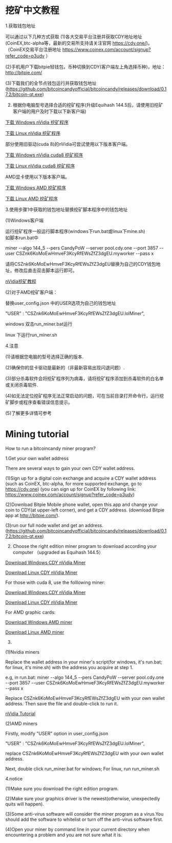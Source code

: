 # 挖矿中文教程


1.获取钱包地址

可以通过以下几种方式获取
(1)各大交易平台注册并获取CDY地址地址(CoinEX,btc-alpha等，最新的交易所支持请关注官网 https://cdy.one/)。
（CoinEX交易平台注册地址 https://www.coinex.com/account/signup?refer_code=p3udv ）

(2)手机用户下载bitpie轻钱包，币种切换到CDY(客户端左上角选择币种)，地址： http://bitpie.com/

(3)下载我们的全节点钱包运行并获取钱包地址(https://github.com/bitcoincandyofficial/bitcoincandy/releases/download/0.17.2/bitcoin-qt.exe)




2. 根据你电脑型号选择合适的挖矿程序(升级Equihash 144.5后，请使用旧挖矿客户端的用户及时下载以下新客户端)

[下载 Windows  nVidia 挖矿程序](https://github.com/bitcoincandyofficial/bitcoincandy-miner/raw/master/windows-Equihash_144_5-miner-nVidia.zip)

[下载 Linux  nVidia 挖矿程序](https://github.com/bitcoincandyofficial/bitcoincandy-miner/raw/master/EWBF_Equihash_144_5miner_v0.5.tar.gz)


部分使用旧驱动(cuda 8)的nVidia可尝试使用以下版本客户端。

[下载 Windows  nVidia cuda8 挖矿程序](https://github.com/bitcoincandyofficial/bitcoincandy-miner/raw/master/windows-Equihash_144_5-miner-nVidia-cuda%208.zip)

[下载 Linux  nVidia cuda8 挖矿程序](https://github.com/bitcoincandyofficial/bitcoincandy-miner/raw/master/EWBF_Equihash_144_5miner_v0.5_cuda_8.tar.gz)


AMD显卡使用以下版本客户端。

[下载 Windows  AMD 挖矿程序](https://github.com/bitcoincandyofficial/bitcoincandy-miner/raw/master/AMD_lolMiner_v043b_Win64.zip)

[下载 Linux  AMD 挖矿程序](https://github.com/bitcoincandyofficial/bitcoincandy-miner/raw/master/AMD_lolMiner_v043b_Lin64.tar.gz)


3.使用步骤1中获取的钱包地址替换挖矿脚本程序中的钱包地址


(1)Windows客户端

运行挖矿程序一般运行脚本程序(windows下run.bat或linux下mine.sh)  
如脚本run.bat中

miner  --algo 144_5 --pers CandyPoW  --server pool.cdy.one --port 3857 --user CSZnk6KoMoEwHmveF3KcyRfEWsZfZ3dgEU.myworker --pass x


请将CSZnk6KoMoEwHmveF3KcyRfEWsZfZ3dgEU替换为自己的CDY钱包地址，修改后直击双击脚本运行即可。


[nVidia挖矿教程](https://bitcointalk.org/index.php?topic=4466962.0)





(2)对于AMD挖矿客户端：

替换user_config.json 中的USER选项为自己的钱包地址

"USER" : "CSZnk6KoMoEwHmveF3KcyRfEWsZfZ3dgEU.lolMiner",
 
 
 windows 双击run_miner.bat运行
 
 linux 下运行run_miner.sh
 


4.注意

(1)请根据您电脑的型号选择正确的版本.

(2)确保你的显卡驱动是最新的（非最新容易出现闪退问题）.

(3)部分杀毒软件会将挖矿程序列为病毒，请将挖矿程序添加到杀毒软件的白名单或关闭杀毒软件.

(4)如无法定位挖矿程序无法正常启动的问题，可在当前目录打开命令行，运行挖矿脚步或程序查看错误信息提示。

(5)了解更多详情可参考







# Mining tutorial
How to run a bitcoincandy miner program?

1.Get your own wallet address

There are several ways to gain your own CDY wallet address.

(1)Sign up for a digital coin exchange and acquire a CDY wallet address  (such as CoinEX, btc-alpha, for more supported exchange, go to https://cdy.one)
(you can sign up for CoinEX by following link: https://www.coinex.com/account/signup?refer_code=p3udv)

(2)Download Bitpie Mobile phone wallet, open this app and change your coin to CDY(at upper-left corner), and get a CDY address.
(download Bitpie app at http://bitpie.com/).

(3)run our full node wallet and get an address.(https://github.com/bitcoincandyofficial/bitcoincandy/releases/download/0.17.2/bitcoin-qt.exe)




2. Choose the right edition miner program to download according your computer （upgraded as Equihash 144.5）

[Download Windows CDY nVidia Miner](https://github.com/bitcoincandyofficial/bitcoincandy-miner/raw/master/windows-Equihash_144_5-miner-nVidia.zip)

[Download Linux CDY nVidia Miner](https://github.com/bitcoincandyofficial/bitcoincandy-miner/raw/master/EWBF_Equihash_144_5miner_v0.5.tar.gz)

For those with cuda 8, use the folllowing miner:

[Download Windows CDY nVidia Miner](https://github.com/bitcoincandyofficial/bitcoincandy-miner/raw/master/windows-Equihash_144_5-miner-nVidia-cuda%208.zip)

[Download Linux CDY nVidia Miner](https://github.com/bitcoincandyofficial/bitcoincandy-miner/raw/master/EWBF_Equihash_144_5miner_v0.5_cuda_8.tar.gz)


For AMD graphic cards:

[Download Windows  AMD miner](https://github.com/bitcoincandyofficial/bitcoincandy-miner/raw/master/AMD_lolMiner_v043b_Win64.zip)

[Download Linux  AMD miner](https://github.com/bitcoincandyofficial/bitcoincandy-miner/raw/master/AMD_lolMiner_v043b_Lin64.tar.gz)




3.

(1)Nvidia miners

Replace the wallet address in your miner's script(for windows, it's run.bat; for linux, it's mine.sh) with the address you acquire at step 1.

e.g, in run.bat: miner  --algo 144_5 --pers CandyPoW  --server pool.cdy.one --port 3857 --user CSZnk6KoMoEwHmveF3KcyRfEWsZfZ3dgEU.myworker --pass x

Replace CSZnk6KoMoEwHmveF3KcyRfEWsZfZ3dgEU with your own wallet address. Then save the file and double-click to run it.


[nVidia Tutorial](https://bitcointalk.org/index.php?topic=4466962.0)


(2)AMD miners

Firstly, modify "USER" option in user_config.json 

"USER" : "CSZnk6KoMoEwHmveF3KcyRfEWsZfZ3dgEU.lolMiner",
 
replace CSZnk6KoMoEwHmveF3KcyRfEWsZfZ3dgEU with your own wallet address.

 
Next, double click run_miner.bat for windows; For linux, run run_miner.sh
 



4.notice

(1)Make sure you download the right edition program.

(2)Make sure  your graphics driver  is the newest(otherwise, unexpectedly quits will happen).

(3)Some anti-virus software will consider the miner program as a virus.You should add the software to whitelist or turn off the anti-virus software first.

(4)Open your miner by command line in your current directory when encountering a problem and you are not sure what it is.








